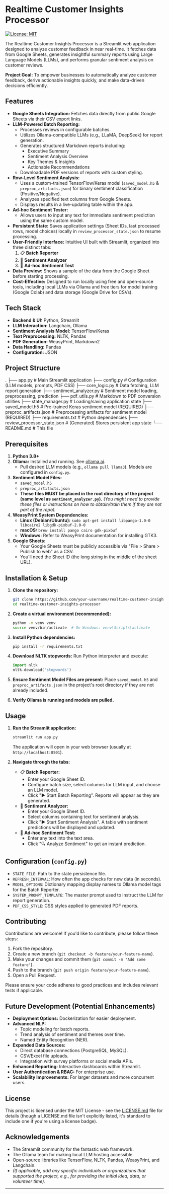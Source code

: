 # Realtime Customer Insights Processor

[![License: MIT](https://img.shields.io/badge/License-MIT-yellow.svg)](https://opensource.org/licenses/MIT)

The Realtime Customer Insights Processor is a Streamlit web application designed to analyze customer feedback in near real-time. It fetches data from Google Sheets, generates insightful summary reports using Large Language Models (LLMs), and performs granular sentiment analysis on customer reviews.

**Project Goal:** To empower businesses to automatically analyze customer feedback, derive actionable insights quickly, and make data-driven decisions efficiently.

## Features

*   **Google Sheets Integration:** Fetches data directly from public Google Sheets via their CSV export links.
*   **LLM-Powered Batch Reporting:**
    *   Processes reviews in configurable batches.
    *   Utilizes Ollama-compatible LLMs (e.g., LLaMA, DeepSeek) for report generation.
    *   Generates structured Markdown reports including:
        *   Executive Summary
        *   Sentiment Analysis Overview
        *   Key Themes & Insights
        *   Actionable Recommendations
    *   Downloadable PDF versions of reports with custom styling.
*   **Row-Level Sentiment Analysis:**
    *   Uses a custom-trained TensorFlow/Keras model (`saved_model.h5` & `preproc_artifacts.json`) for binary sentiment classification (Positive/Negative).
    *   Analyzes specified text columns from Google Sheets.
    *   Displays results in a live-updating table within the app.
*   **Ad-hoc Sentiment Tester:**
    *   Allows users to input any text for immediate sentiment prediction using the same custom model.
*   **Persistent State:** Saves application settings (Sheet IDs, last processed rows, model choices) locally in `review_processor_state.json` to resume processing.
*   **User-Friendly Interface:** Intuitive UI built with Streamlit, organized into three distinct tabs:
    1.  📋 **Batch Reporter**
    2.  🧐 **Sentiment Analyzer**
    3.  💬 **Ad-hoc Sentiment Test**
*   **Data Preview:** Shows a sample of the data from the Google Sheet before starting processing.
*   **Cost-Effective:** Designed to run locally using free and open-source tools, including local LLMs via Ollama and free tiers for model training (Google Colab) and data storage (Google Drive for CSVs).

## Tech Stack

*   **Backend & UI:** Python, Streamlit
*   **LLM Interaction:** Langchain, Ollama
*   **Sentiment Analysis Model:** TensorFlow/Keras
*   **Text Preprocessing:** NLTK, Pandas
*   **PDF Generation:** WeasyPrint, Markdown2
*   **Data Handling:** Pandas
*   **Configuration:** JSON

## Project Structure
.
├── app.py # Main Streamlit application
├── config.py # Configuration (LLM models, prompts, PDF CSS)
├── core_logic.py # Data fetching, LLM report generation
├── sentiment_analyzer.py # Sentiment model loading, preprocessing, prediction
├── pdf_utils.py # Markdown to PDF conversion utilities
├── state_manager.py # Loading/saving application state
├── saved_model.h5 # Pre-trained Keras sentiment model (REQUIRED)
├── preproc_artifacts.json # Preprocessing artifacts for sentiment model (REQUIRED)
├── requirements.txt # Python dependencies
├── review_processor_state.json # (Generated) Stores persistent app state
└── README.md # This file

## Prerequisites

1.  **Python 3.8+**
2.  **Ollama:** Installed and running. See [ollama.ai](https://ollama.ai/).
    *   Pull desired LLM models (e.g., `ollama pull llama3`). Models are configured in `config.py`.
3.  **Sentiment Model Files:**
    *   `saved_model.h5`
    *   `preproc_artifacts.json`
    *   **These files MUST be placed in the root directory of the project (same level as `sentiment_analyzer.py`).** *(You might need to provide these files or instructions on how to obtain/train them if they are not part of the repo).*
4.  **WeasyPrint System Dependencies:**
    *   **Linux (Debian/Ubuntu):** `sudo apt-get install libpango-1.0-0 libcairo2 libgdk-pixbuf-2.0-0`
    *   **macOS:** `brew install pango cairo gdk-pixbuf`
    *   **Windows:** Refer to WeasyPrint documentation for installing GTK3.
5.  **Google Sheets:**
    *   Your Google Sheets must be publicly accessible via "File > Share > Publish to web" as a CSV.
    *   You'll need the Sheet ID (the long string in the middle of the sheet URL).

## Installation & Setup

1.  **Clone the repository:**
    ```bash
    git clone https://github.com/your-username/realtime-customer-insights-processor.git
    cd realtime-customer-insights-processor
    ```

2.  **Create a virtual environment (recommended):**
    ```bash
    python -m venv venv
    source venv/bin/activate  # On Windows: venv\Scripts\activate
    ```

3.  **Install Python dependencies:**
    ```bash
    pip install -r requirements.txt
    ```

4.  **Download NLTK stopwords:**
    Run Python interpreter and execute:
    ```python
    import nltk
    nltk.download('stopwords')
    ```

5.  **Ensure Sentiment Model Files are present:**
    Place `saved_model.h5` and `preproc_artifacts.json` in the project's root directory if they are not already included.

6.  **Verify Ollama is running and models are pulled.**

## Usage

1.  **Run the Streamlit application:**
    ```bash
    streamlit run app.py
    ```
    The application will open in your web browser (usually at `http://localhost:8501`).

2.  **Navigate through the tabs:**
    *   📋 **Batch Reporter:**
        *   Enter your Google Sheet ID.
        *   Configure batch size, select columns for LLM input, and choose an LLM model.
        *   Click "▶️ Start Batch Reporting". Reports will appear as they are generated.
    *   🧐 **Sentiment Analyzer:**
        *   Enter your Google Sheet ID.
        *   Select columns containing text for sentiment analysis.
        *   Click "▶️ Start Sentiment Analysis". A table with sentiment predictions will be displayed and updated.
    *   💬 **Ad-hoc Sentiment Test:**
        *   Enter any text into the text area.
        *   Click "🔍 Analyze Sentiment" to get an instant prediction.

## Configuration (`config.py`)

*   `STATE_FILE`: Path to the state persistence file.
*   `REFRESH_INTERVAL`: How often the app checks for new data (in seconds).
*   `MODEL_OPTIONS`: Dictionary mapping display names to Ollama model tags for the Batch Reporter.
*   `SYSTEM_PROMPT_TEMPLATE`: The master prompt used to instruct the LLM for report generation.
*   `PDF_CSS_STYLE`: CSS styles applied to generated PDF reports.

## Contributing

Contributions are welcome! If you'd like to contribute, please follow these steps:

1.  Fork the repository.
2.  Create a new branch (`git checkout -b feature/your-feature-name`).
3.  Make your changes and commit them (`git commit -m 'Add some feature'`).
4.  Push to the branch (`git push origin feature/your-feature-name`).
5.  Open a Pull Request.

Please ensure your code adheres to good practices and includes relevant tests if applicable.

## Future Development (Potential Enhancements)

*   **Deployment Options:** Dockerization for easier deployment.
*   **Advanced NLP:**
    *   Topic modeling for batch reports.
    *   Trend analysis of sentiment and themes over time.
    *   Named Entity Recognition (NER).
*   **Expanded Data Sources:**
    *   Direct database connections (PostgreSQL, MySQL).
    *   CSV/Excel file uploads.
    *   Integration with survey platforms or social media APIs.
*   **Enhanced Reporting:** Interactive dashboards within Streamlit.
*   **User Authentication & RBAC:** For enterprise use.
*   **Scalability Improvements:** For larger datasets and more concurrent users.

## License

This project is licensed under the MIT License - see the [LICENSE.md](LICENSE.md) file for details (though a LICENSE.md file isn't explicitly listed, it's standard to include one if you're using a license badge).

## Acknowledgements

*   The Streamlit community for the fantastic web framework.
*   The Ollama team for making local LLM hosting accessible.
*   Open-source libraries like TensorFlow, NLTK, Pandas, WeasyPrint, and Langchain.
*   *(If applicable, add any specific individuals or organizations that supported the project, e.g., for providing the initial idea, data, or volunteer time).*

---
